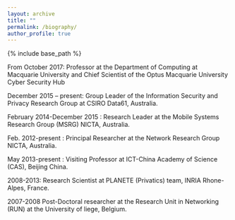 ```yaml
---
layout: archive
title: ""
permalink: /biography/
author_profile: true
---
```


{% include base_path %}

From October 2017: Professor at the Department of Computing at Macquarie University and Chief Scientist of the Optus Macquarie University Cyber Security Hub

December 2015 – present: Group Leader of the Information Security and Privacy Research Group at CSIRO Data61, Australia.

February 2014-December 2015 : Research Leader at the Mobile Systems Research Group (MSRG) NICTA, Australia.

Feb. 2012-present : Principal Researcher at the Network Research Group NICTA, Australia.

May 2013-present : Visiting Professor at ICT-China Academy of Science (CAS), Beijing China.

2008-2013: Research Scientist at PLANETE (Privatics) team, INRIA Rhone-Alpes, France.

2007-2008 Post-Doctoral researcher at the Research Unit in Networking (RUN) at the University of liege, Belgium.
